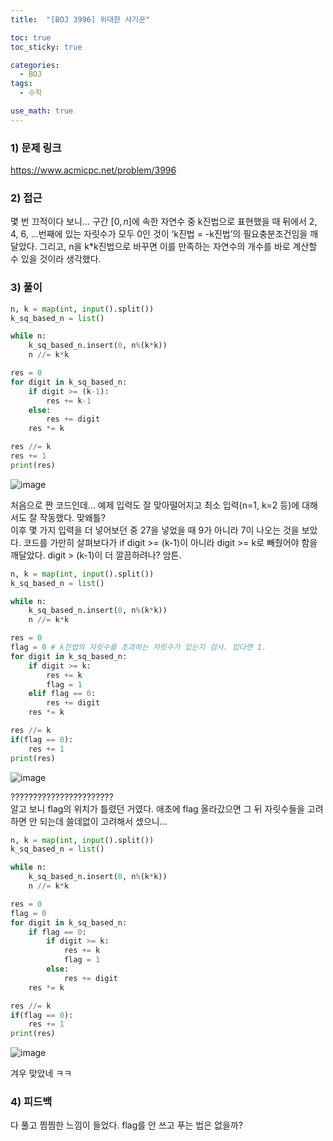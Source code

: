 ```yaml
---
title:  "[BOJ 3996] 위대한 사기꾼"

toc: true
toc_sticky: true

categories:
  - BOJ
tags:
  - 수학

use_math: true
---
```


### 1) 문제 링크

<https://www.acmicpc.net/problem/3996>

### 2) 접근

몇 번 끄적이다 보니… 구간 $[0, n]$에 속한 자연수 중 k진법으로 표현했을 때 뒤에서 2, 4, 6, …번째에 있는 자릿수가 모두 0인 것이 ‘k진법 = -k진법’의 필요충분조건임을 깨달았다. 그리고, n을 k*k진법으로 바꾸면 이를 만족하는 자연수의 개수를 바로 계산할 수 있을 것이라 생각했다.

### 3) 풀이

```python
n, k = map(int, input().split())
k_sq_based_n = list()

while n:
    k_sq_based_n.insert(0, n%(k*k))
    n //= k*k

res = 0
for digit in k_sq_based_n:
    if digit >= (k-1):
        res += k-1
    else:
        res += digit
    res *= k

res //= k
res += 1
print(res)
```

![image](https://user-images.githubusercontent.com/78327074/129079358-51c41749-dfbc-4c99-bd17-52902ae2af23.png)

처음으로 짠 코드인데… 예제 입력도 잘 맞아떨어지고 최소 입력(n=1, k=2 등)에 대해서도 잘 작동했다. 맞왜틀?  
이후 몇 가지 입력을 더 넣어보던 중 27을 넣었을 때 9가 아니라 7이 나오는 것을 보았다. 코드를 가만히 살펴보다가 if digit >= (k-1)이 아니라 digit >= k로 빼줬어야 함을 깨달았다. digit > (k-1)이 더 깔끔하려나? 암튼.  

```python
n, k = map(int, input().split())
k_sq_based_n = list()

while n:
    k_sq_based_n.insert(0, n%(k*k))
    n //= k*k

res = 0
flag = 0 # k진법의 자릿수를 초과하는 자릿수가 있는지 검사. 있다면 1.
for digit in k_sq_based_n:
    if digit >= k:
        res += k
        flag = 1
    elif flag == 0:
        res += digit
    res *= k

res //= k
if(flag == 0):
    res += 1
print(res)
```

![image](https://user-images.githubusercontent.com/78327074/129079461-4a384b56-ddde-4a99-9e7b-ce4deec465e3.png)

???????????????????????  
알고 보니 flag의 위치가 틀렸던 거였다. 애초에 flag 올라갔으면 그 뒤 자릿수들을 고려하면 안 되는데 쓸데없이 고려해서 셌으니…

```python
n, k = map(int, input().split())
k_sq_based_n = list()

while n:
    k_sq_based_n.insert(0, n%(k*k))
    n //= k*k

res = 0
flag = 0
for digit in k_sq_based_n:
    if flag == 0:
        if digit >= k:
            res += k
            flag = 1
        else:
            res += digit
    res *= k

res //= k
if(flag == 0):
    res += 1
print(res)
```

![image](https://user-images.githubusercontent.com/78327074/129079570-e8b0b9bb-98ec-428f-8dc8-d077b7861a93.png)

겨우 맞았네 ㅋㅋ

### 4) 피드백

다 풀고 찜찜한 느낌이 들었다. flag를 안 쓰고 푸는 법은 없을까?